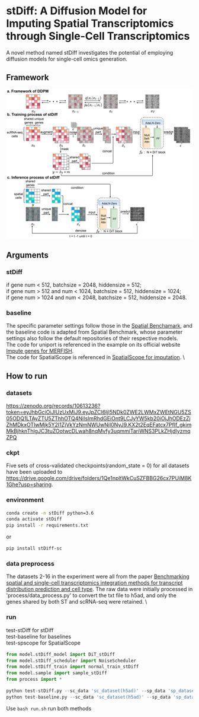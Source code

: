 # stDiff: A Diffusion Model for Imputing Spatial Transcriptomics through Single-Cell Transcriptomics

A novel method named stDiff investigates the potential of employing diffusion models for single-cell omics generation.

## Framework
![framework](./framework.jpg)

## Arguments
### stDiff

if gene num < 512, batchsize = 2048, hiddensize = 512; \
if gene num > 512 and num < 1024, batchsize = 512, hiddensize = 1024; \
if gene num > 1024 and num < 2048, batchsize = 512, hiddensize = 2048. 

### baseline
The specific parameter settings follow those in the [Spatial Benchamark](https://github.com/QuKunLab/SpatialBenchmarking), and the baseline code is adapted from Spatial Benchmark, whose parameter settings also follow the default repositories of their respective models. \
The code for uniport is referenced in the example on its official website [Impute genes for MERFISH](https://uniport.readthedocs.io/en/latest/examples/MERFISH/MERFISH_impute.html). \
The code for SpatialScope is referenced in [SpatialScope for imputation](https://github.com/YangLabHKUST/SpatialScope/blob/master/demos/Mouse-MOp-MERFISH.ipynb). \


## How to run
### datasets
https://zenodo.org/records/10613236?token=eyJhbGciOiJIUzUxMiJ9.eyJpZCI6IjI5NDk0ZWE2LWMxZWEtNGU5ZS05ODQ1LTAyZTU5ZThhOTQ4NiIsImRhdGEiOnt9LCJyYW5kb20iOiJhODEzZjZhMDkxOTIwMjk5Y2I1ZjVkYzNmNWUwNjI0NyJ9.KX2t2EqEFatcx7PfIf_gkjmMkBjhknThlgJC3tuZOotwcDLwah8nqMvfy3uqmmiTariWNS3PLkZHjdIyzmqZPQ
### ckpt
Five sets of cross-validated checkpoints(random_state = 0) for all datasets have been uploaded to https://drive.google.com/drive/folders/1Qe1npltWkCuSZFBBG26cx7PUiM8K1Ghe?usp=sharing.
### environment
```bash
conda create -n stDiff python=3.6
conda activate stDiff
pip install -r requirements.txt
```
or
```bash
pip install stDiff-sc
```
### data preprocess
The datasets 2-16 in the experiment were all from the paper [Benchmarking spatial and single-cell transcriptomics integration methods for transcript distribution prediction and cell type](https://www.nature.com/articles/s41592-022-01480-9). The raw data were initially processed in 'process/data_process.py' to convert the txt file to h5ad, and only the genes shared by both ST and scRNA-seq were retained. \

### run
test-stDiff for stDiff \
test-baseline for baselines \
test-spscope for SpatialScope

```python
from model.stDiff_model import DiT_stDiff
from model.stDiff_scheduler import NoiseScheduler
from model.stDiff_train import normal_train_stDiff
from model.sample import sample_stDiff
from process import *
```

```python
python test-stDiff.py --sc_data 'sc_dataset(h5ad)' --sp_data 'sp_dataset(h5ad)' --document 'stDiff_result_name' --batch_size 512 --hidden_size 1024
python test-baseline.py --sc_data 'sc_dataset(h5ad)' --sp_data 'sp_dataset(h5ad)' --document 'base_result_name'   
```
Use ```bash run.sh``` run both methods
